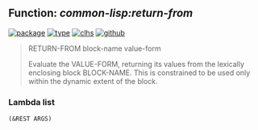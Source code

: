 ## Function: ***common-lisp:return-from***
[![package](https://img.shields.io/badge/Package-COMMON--LISP-5f9ea0.svg?style=social&colorA=999999)](../) [![type](https://img.shields.io/badge/Type-Function-5f9ea0.svg?style=social&colorA=999999)](../#function) [![clhs](https://img.shields.io/badge/CLHS-RETURN--FROM-5f9ea0.svg?style=social&colorA=999999)](http://www.lispworks.com/documentation/HyperSpec/Body/s_ret_fr.htm) [![github](https://img.shields.io/badge/GitHub-View_the_source-5f9ea0.svg?style=social&colorA=999999&logo=github)](https://github.com/sbcl/sbcl/blob/master/src/compiler/info-functions.lisp/) 

> RETURN-FROM block-name value-form
> 
> Evaluate the VALUE-FORM, returning its values from the lexically enclosing
> block BLOCK-NAME. This is constrained to be used only within the dynamic
> extent of the block.

### Lambda list
```
(&REST ARGS)
```
